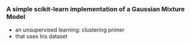 ### A simple scikit-learn implementation of a Gaussian Mixture Model

* an unsupervised learning: clustering primer
* that uses Iris dataset
